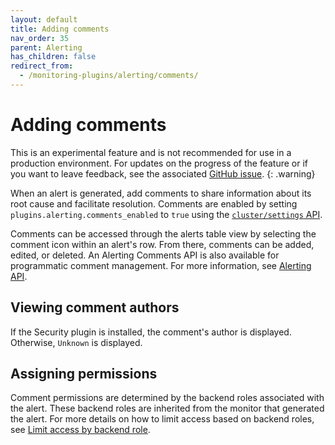 ```yaml
---
layout: default
title: Adding comments
nav_order: 35
parent: Alerting
has_children: false
redirect_from:
  - /monitoring-plugins/alerting/comments/
---
```


# Adding comments

This is an experimental feature and is not recommended for use in a production environment. For updates on the progress of the feature or if you want to leave feedback, see the associated [GitHub issue](https://github.com/opensearch-project/OpenSearch-Dashboards/issues/6999).
{: .warning}

When an alert is generated, add comments to share information about its root cause and facilitate resolution. Comments are enabled by setting `plugins.alerting.comments_enabled` to `true` using the [`cluster/settings` API]({{site.url}}{{site.baseurl}}/observing-your-data/alerting/settings/).

Comments can be accessed through the alerts table view by selecting the comment icon within an alert's row. From there, comments can be added, edited, or deleted. An Alerting Comments API is also available for programmatic comment management. For more information, see [Alerting API]({{site.url}}{{site.baseurl}}/observing-your-data/alerting/api/).

## Viewing comment authors

If the Security plugin is installed, the comment's author is displayed. Otherwise, `Unknown` is displayed.

## Assigning permissions

Comment permissions are determined by the backend roles associated with the alert. These backend roles are inherited from the monitor that generated the alert. For more details on how to limit access based on backend roles, see [Limit access by backend role]({{site.url}}{{site.baseurl}}/observing-your-data/alerting/security/#advanced-limit-access-by-backend-role).
